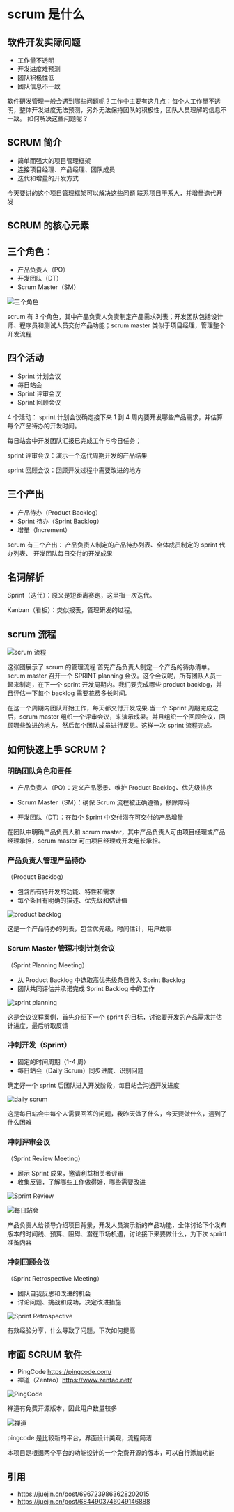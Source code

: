 # scrum 是什么

## 软件开发实际问题

- 工作量不透明
- 开发进度难预测
- 团队积极性低
- 团队信息不一致

软件研发管理一般会遇到哪些问题呢？工作中主要有这几点：每个人工作量不透明，整体开发进度无法预测，另外无法保持团队的积极性，团队人员理解的信息不一致。
如何解决这些问题呢？

## SCRUM 简介

- 简单而强大的项目管理框架
- 连接项目经理、产品经理、团队成员
- 迭代和增量的开发方式

今天要讲的这个项目管理框架可以解决这些问题
联系项目干系人，并增量迭代开发

## SCRUM 的核心元素

## 三个角色：

- 产品负责人（PO）
- 开发团队（DT）
- Scrum Master（SM）

![三个角色](https://www.visual-paradigm.com/servlet/editor-content/scrum/what-is-scrum-team/sites/7/2018/10/what-is-scrum-team.png)

scrum 有 3 个角色，其中产品负责人负责制定产品需求列表；开发团队包括设计师、程序员和测试人员交付产品功能；scrum master 类似于项目经理，管理整个开发流程

## 四个活动

- Sprint 计划会议
- 每日站会
- Sprint 评审会议
- Sprint 回顾会议

4 个活动： sprint 计划会议确定接下来 1 到 4 周内要开发哪些产品需求，并估算每个产品待办的开发时间。

每日站会中开发团队汇报已完成工作与今日任务；

sprint 评审会议：演示一个迭代周期开发的产品结果

sprint 回顾会议：回顾开发过程中需要改进的地方

## 三个产出

- 产品待办（Product Backlog）
- Sprint 待办（Sprint Backlog）
- 增量（Increment）

scrum 有三个产出：
产品负责人制定的产品待办列表、全体成员制定的 sprint 代办列表、
开发团队每日交付的开发成果

## 名词解析

Sprint（迭代）：原义是短距离赛跑，这里指一次迭代。

Kanban（看板）：类似报表，管理研发的过程。

## scrum 流程

![scrum 流程](https://miro.medium.com/v2/resize:fit:1400/1*pAjNWHhl2kERAU3JzZaN2A.jpeg)

这张图展示了 scrum 的管理流程
首先产品负责人制定一个产品的待办清单。scrum master 召开一个 SPRINT planning 会议。这个会议呢，所有团队人员一起来制定，在下一个 sprint 开发周期内。我们要完成哪些 product backlog，并且评估一下每个 backlog 需要花费多长时间。

在这一个周期内团队开始工作，每天都交付开发成果.当一个 Sprint 周期完成之后，scrum master 组织一个评审会议，来演示成果。并且组织一个回顾会议，回顾哪些改进的地方。然后每个团队成员进行反思。这样一次 sprint 流程完成。

## 如何快速上手 SCRUM？

### 明确团队角色和责任

- 产品负责人（PO）：定义产品愿景、维护 Product Backlog、优先级排序

- Scrum Master（SM）：确保 Scrum 流程被正确遵循，移除障碍

- 开发团队（DT）：在每个 Sprint 中交付潜在可交付的产品增量

在团队中明确产品负责人和 scrum master，其中产品负责人可由项目经理或产品经理承担，scrum master 可由项目经理或开发组长承担。

### 产品负责人管理产品待办

（Product Backlog）

- 包含所有待开发的功能、特性和需求
- 每个条目有明确的描述、优先级和估计值

![product backlog](https://res.cloudinary.com/mitchlacey/image/upload/v1601140627/Sample-Product-Backlog_mrmgso.png)

这是一个产品待办的列表，包含优先级，时间估计，用户故事

### Scrum Master 管理冲刺计划会议

（Sprint Planning Meeting）

- 从 Product Backlog 中选取高优先级条目放入 Sprint Backlog
- 团队共同评估并承诺完成 Sprint Backlog 中的工作

![sprint planning](https://www.slideteam.net/media/catalog/product/cache/1280x720/s/p/sprint_review_scrum_artifacts_ppt_demonstration_Slide01.jpg)

这是会议议程案例，首先介绍下一个 sprint 的目标，讨论要开发的产品需求并估计进度，最后听取反馈

### 冲刺开发（Sprint）

- 固定的时间周期（1-4 周）
- 每日站会（Daily Scrum）同步进度、识别问题

确定好一个 sprint 后团队进入开发阶段，每日站会沟通开发进度

![daily scrum](https://www.zohowebstatic.com/sites/zweb/images/sprints/seo/daily-stand-up.png)

这是每日站会中每个人需要回答的问题，我昨天做了什么，今天要做什么，遇到了什么困难

### 冲刺评审会议

（Sprint Review Meeting）

- 展示 Sprint 成果，邀请利益相关者评审
- 收集反馈，了解哪些工作做得好，哪些需要改进

![Sprint Review](https://resources.scrumalliance.org/uploads/2021/11/9/Sprint_Review_Agenda-cyujUwvcokKPB0YhXrRpKg.png)

![每日站会](https://files.sitebuilder.webafrica.co.za/64/24/6424676f-cc0e-4654-b08f-b11cd3afa039.PNG)

产品负责人给领导介绍项目背景，开发人员演示新的产品功能，全体讨论下个发布版本的时间线、预算、阻碍、潜在市场机遇，讨论接下来要做什么，为下次 sprint 准备内容

### 冲刺回顾会议

（Sprint Retrospective Meeting）

- 团队自我反思和改进的机会
- 讨论问题、挑战和成功，决定改进措施

![Sprint Retrospective](https://scrum-institute.org/images_scrum/sprint-retrospective-objectives.png)

有效经验分享，什么导致了问题，下次如何提高

## 市面 SCRUM 软件

- PingCode https://pingcode.com/
- 禅道（Zentao）https://www.zentao.net/

![PingCode](https://cdn.easycorp.cn/web/data/upload/zentao/202312/f_40df61432ff4f4b423c8adf7aa43e04f.png)

禅道有免费开源版本，因此用户数量较多

![禅道](https://s3.cn-northwest-1.amazonaws.com.cn/pc-blog/2020/08/-PingCode----Kanban--.png)

pingcode 是比较新的平台，界面设计美观，流程简洁

本项目是根据两个平台的功能设计的一个免费开源的版本，可以自行添加功能

## 引用

- https://juejin.cn/post/6967239863628202015
- https://juejin.cn/post/6844903746049146888
